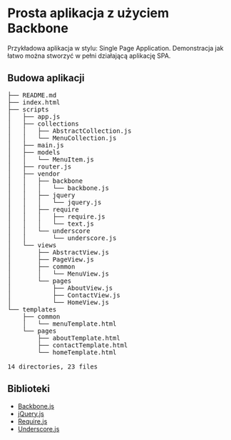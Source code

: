 # Prosta aplikacja z użyciem Backbone

Przykładowa aplikacja w stylu: Single Page Application.
Demonstracja jak łatwo można stworzyć w pełni działającą aplikację SPA.

## Budowa aplikacji

<pre>
├── README.md
├── index.html
├── scripts
│   ├── app.js
│   ├── collections
│   │   ├── AbstractCollection.js
│   │   └── MenuCollection.js
│   ├── main.js
│   ├── models
│   │   └── MenuItem.js
│   ├── router.js
│   ├── vendor
│   │   ├── backbone
│   │   │   └── backbone.js
│   │   ├── jquery
│   │   │   └── jquery.js
│   │   ├── require
│   │   │   ├── require.js
│   │   │   └── text.js
│   │   └── underscore
│   │       └── underscore.js
│   └── views
│       ├── AbstractView.js
│       ├── PageView.js
│       ├── common
│       │   └── MenuView.js
│       └── pages
│           ├── AboutView.js
│           ├── ContactView.js
│           └── HomeView.js
└── templates
    ├── common
    │   └── menuTemplate.html
    └── pages
        ├── aboutTemplate.html
        ├── contactTemplate.html
        └── homeTemplate.html

14 directories, 23 files
</pre>

## Biblioteki

* [Backbone.js][1]
* [jQuery.js][2]
* [Require.js][3]
* [Underscore.js][4]

[1]: http://backbonejs.org/
[2]: http://jquery.com/
[3]: http://requirejs.org/
[4]: http://underscorejs.org/
